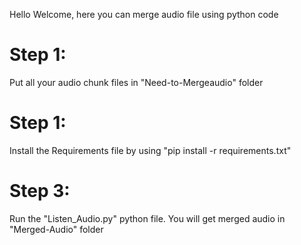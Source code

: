 Hello Welcome, here you can merge audio file using python code

# Step 1: 

Put all your audio chunk files in "Need-to-Mergeaudio" folder

# Step 1: 

Install the Requirements file by using "pip install -r requirements.txt"

# Step 3: 

Run the "Listen_Audio.py" python file. You will get merged audio in "Merged-Audio" folder
